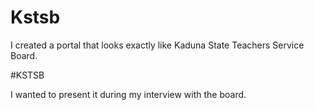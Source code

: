 # Kstsb

I created a portal that looks exactly like Kaduna State Teachers Service Board.

#KSTSB

I wanted to present it during my  interview with the board.
